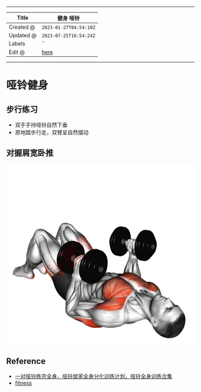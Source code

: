 -----

| Title     | 健身 哑铃                                          |
| --------- | ---------------------------------------------- |
| Created @ | `2023-01-27T04:54:10Z`                         |
| Updated @ | `2023-07-25T16:54:24Z`                         |
| Labels    | \`\`                                           |
| Edit @    | [here](https://github.com/junxnone/l/issues/4) |

-----

# 哑铃健身

## 步行练习

  - 双手手持哑铃自然下垂
  - 原地踏步行走，双臂呈自然摆动

## 对握肩宽卧推

![chrome\_VWKU8aHJWi](media/eb3c415dd37ac38d21866a5eec72f3ddddcf1f53.gif)

## Reference

  - [一对哑铃练完全身，哑铃居家全身分化训练计划，哑铃全身训练合集](https://www.bilibili.com/video/BV1ZP4y1a7GQ/)
  - [fitness](https://fitnessprogramer.com/?s=dumbbell)

